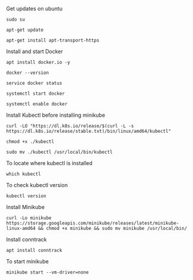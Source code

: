 Get updates on ubuntu  
```
sudo su
```
```
apt-get update
```
```
apt-get install apt-transport-https
```

Install and start Docker  
```
apt install docker.io -y
```
```
docker --version
```
```
service docker status
```
```
systemctl start docker
```
```
systemctl enable docker
```

Install Kubectl before installing minikube  
```
curl -LO "https://dl.k8s.io/release/$(curl -L -s https://dl.k8s.io/release/stable.txt)/bin/linux/amd64/kubectl"
```
```
chmod +x ./kubectl
```
```  
sudo mv ./kubectl /usr/local/bin/kubectl
```
To locate where kubectl is installed  
```
which kubectl
```
To check kubectl version  
```
kubectl version
```

Install Minikube  
```
curl -Lo minikube https://storage.googleapis.com/minikube/releases/latest/minikube-linux-amd64 && chmod +x minikube && sudo mv minikube /usr/local/bin/
```

Install conntrack  
```
apt install conntrack  
```

To start minikube  
```
minikube start --vm-driver=none
```
